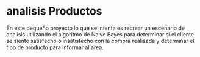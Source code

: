 # analisis Productos

En este pequeño proyecto lo que se intenta es recrear un escenario de analisis utilizando el algoritmo de Naive Bayes para determinar si el cliente se siente satisfecho o insatisfecho con la compra realizada y determinar el tipo de producto para informar al area.

